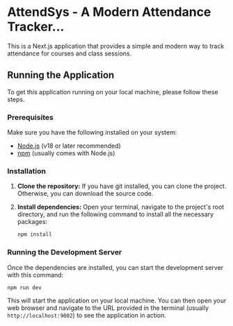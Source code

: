 # AttendSys - A Modern Attendance Tracker...

This is a Next.js application that provides a simple and modern way to track attendance for courses and class sessions.

## Running the Application

To get this application running on your local machine, please follow these steps.

### Prerequisites

Make sure you have the following installed on your system:
- [Node.js](https://nodejs.org/) (v18 or later recommended)
- [npm](https://www.npmjs.com/) (usually comes with Node.js)

### Installation

1.  **Clone the repository:**
    If you have git installed, you can clone the project. Otherwise, you can download the source code.

2.  **Install dependencies:**
    Open your terminal, navigate to the project's root directory, and run the following command to install all the necessary packages:
    ```bash
    npm install
    ```

### Running the Development Server

Once the dependencies are installed, you can start the development server with this command:

```bash
npm run dev
```

This will start the application on your local machine. You can then open your web browser and navigate to the URL provided in the terminal (usually `http://localhost:9002`) to see the application in action.